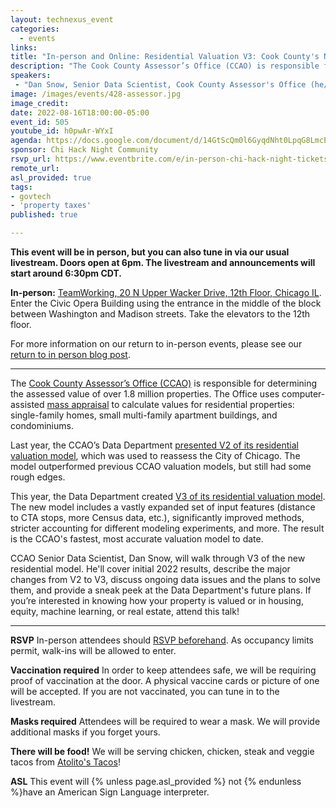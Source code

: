 ```yaml
---
layout: technexus_event
categories:
  - events
links: 
title: "In-person and Online: Residential Valuation V3: Cook County's Next Top Model"
description: "The Cook County Assessor’s Office (CCAO) is responsible for determining the assessed value of over 1.8 million properties. Last year, the CCAO’s Data Department presented V2 of its residential valuation model, which was used to reassess the City of Chicago. The model outperformed previous CCAO valuation models, but still had some rough edges. This year, the Data Department created V3 of its residential valuation model. The new model includes a vastly expanded set of input features, significantly improved methods, stricter accounting for different modeling experiments, and more. The result is the CCAO's fastest, most accurate valuation model to date."
speakers:
 - "Dan Snow, Senior Data Scientist, Cook County Assessor's Office (he/him)"
image: /images/events/428-assessor.jpg
image_credit: 
date: 2022-08-16T18:00:00-05:00
event_id: 505
youtube_id: h0pwAr-WYxI
agenda: https://docs.google.com/document/d/14GtScQm0l6GyqdNht0LpqG8LmcEF7i3COjNJ06PaTj8/edit#
sponsor: Chi Hack Night Community
rsvp_url: https://www.eventbrite.com/e/in-person-chi-hack-night-tickets-207988107027
remote_url: 
asl_provided: true
tags: 
- govtech
- 'property taxes'
published: true

---
```


**This event will be in person, but you can also tune in via our usual livestream. Doors open at 6pm. The livestream and announcements will start around 6:30pm CDT.**

**In-person:** <a href='https://www.google.com/maps/place/TechNexus+Venture+Collaborative/@41.8835673,-87.6394085,17z/data=!3m1!4b1!4m5!3m4!1s0x880e2d5be57f04c5:0xa87e47e177660090!8m2!3d41.8835673!4d-87.6372198'>TeamWorking, 20 N Upper Wacker Drive, 12th Floor, Chicago IL</a>. Enter the Civic Opera Building using the entrance in the middle of the block between Washington and Madison streets. Take the elevators to the 12th floor.

For more information on our return to in-person events, please see our [return to in person blog post](/blog/2021/11/09/2021-return-to-in-person.html). 

---

The [Cook County Assessor’s Office (CCAO)](https://www.cookcountyassessor.com/) is responsible for determining the assessed value of over 1.8 million properties. The Office uses computer-assisted [mass appraisal](https://www.iaao.org/media/standards/StandardOnMassAppraisal.pdf) to calculate values for residential properties: single-family homes, small multi-family apartment buildings, and condominiums.

Last year, the CCAO’s Data Department [presented V2 of its residential valuation model](https://www.youtube.com/watch?v=6rd-xYJb27Q), which was used to reassess the City of Chicago. The model outperformed previous CCAO valuation models, but still had some rough edges.

This year, the Data Department created [V3 of its residential valuation model](https://gitlab.com/ccao-data-science---modeling/models/ccao_res_avm). The new model includes a vastly expanded set of input features (distance to CTA stops, more Census data, etc.), significantly improved methods, stricter accounting for different modeling experiments, and more. The result is the CCAO's fastest, most accurate valuation model to date.

CCAO Senior Data Scientist, Dan Snow, will walk through V3 of the new residential model. He'll cover initial 2022 results, describe the major changes from V2 to V3, discuss ongoing data issues and the plans to solve them, and provide a sneak peek at the Data Department's future plans. If you’re interested in knowing how your property is valued or in housing, equity, machine learning, or real estate, attend this talk!

---

**RSVP** In-person attendees should [RSVP beforehand]({{page.rsvp_url}}). As occupancy limits permit, walk-ins will be allowed to enter.

**Vaccination required** In order to keep attendees safe, we will be requiring proof of vaccination at the door. A physical vaccine cards or picture of one will be accepted. If you are not vaccinated, you can tune in to the livestream.

**Masks required** Attendees will be required to wear a mask. We will provide additional masks if you forget yours.

**There will be food!** We will be serving chicken, chicken, steak and veggie tacos from [Atolito's Tacos](https://atolito.com/restaurant/625/Atolito)!

**ASL** This event will {% unless page.asl_provided %} not {% endunless %}have an American Sign Language interpreter.
